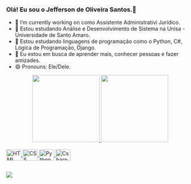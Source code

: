 ### Olá! Eu sou o Jefferson de Oliveira Santos.👋

- 🔭 I’m currently working on como Assistente Administrativi Jurídico.
- 🌱  Estou estudando Análise e Desenvolvimento de Sistema na Unisa - Universidade de Santo Amaro.
- 👯  Estou estudando  linguagens de programação como o Python, C#, Lógica de Programação, Django.
- 🤔  Eu estou em busca de  aprender mais, conhecer pessoas e fazer amizades.
- 😄 Pronouns: Ele/Dele.

<div align="center">
  <a href="https://github.com/JeffersonOliveiraSantos">
  <img height="180em" src="https://github-readme-stats.vercel.app/api?username=JeffersonOliveiraSantos&show_icons=false&theme=dracula&include_all_commits=true&count_private=true"/>
  <img height="180em" src="https://github-readme-stats.vercel.app/api/top-langs/?username=JeffersonOliveiraSantos&layout=compact&langs_count=7&theme=dracula"/>
</div>

<div style="display: inline_block"><br>
  <img align="center" alt="HTML" height="30" width="40" src="https://raw.githubusercontent.com/devicons/devicon/master/icons/html5/html5-original .svg">
  <img align="center" alt="CSS" height="30" width="40" src="https://raw.githubusercontent.com/devicons/devicon/master/icons/css3/css3-original .svg">
  <img align="center" alt="Python" height="30" width="40" src="https://raw.githubusercontent.com/devicons/devicon/master/icons/python/python-original .svg">
  <img align="center" alt="Csharp" height="30" width="40" src="https://raw.githubusercontent.com/devicons/devicon/master/icons/csharp/csharp-original .svg">
</div>

  ##
 
<div>
  <a href = "mailto:jeffersondeoliveirasantos266@gmail.com"><img src="https://img.shields.io/badge/-Gmail-%23333?style=for-the-badge&logo=gmail&logoColor=white" destino ="_blank"></a>
  
</div>
